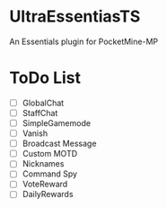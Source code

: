 # UltraEssentiasTS
An Essentials plugin for PocketMine-MP
# ToDo List

- [ ] GlobalChat
- [ ] StaffChat
- [ ] SimpleGamemode
- [ ] Vanish
- [ ] Broadcast Message
- [ ] Custom MOTD
- [ ] Nicknames
- [ ] Command Spy
- [ ] VoteReward
- [ ] DailyRewards
